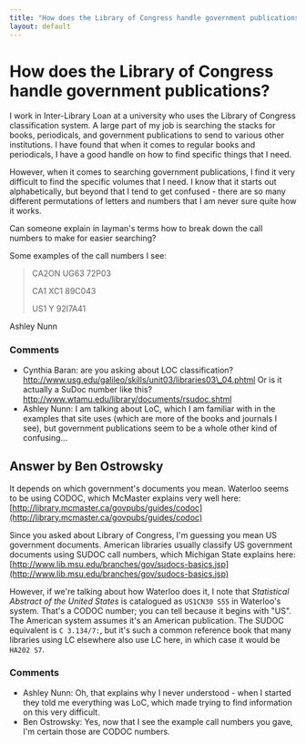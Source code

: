 ```yaml
---
title: "How does the Library of Congress handle government publications?"
layout: default
---
```

How does the Library of Congress handle government publications?
=====================
I work in Inter-Library Loan at a university who uses the Library of
Congress classification system. A large part of my job is searching the
stacks for books, periodicals, and government publications to send to
various other institutions. I have found that when it comes to regular
books and periodicals, I have a good handle on how to find specific
things that I need.

However, when it comes to searching government publications, I find it
very difficult to find the specific volumes that I need. I know that it
starts out alphabetically, but beyond that I tend to get confused -
there are so many different permutations of letters and numbers that I
am never sure quite how it works.

Can someone explain in layman's terms how to break down the call numbers
to make for easier searching?

Some examples of the call numbers I see:

> CA2ON UG63 72P03
>
> CA1 XC1 89C043
>
> US1 Y 92I7A41

Ashley Nunn

### Comments ###
* Cynthia Baran: are you asking about LOC classification?
http://www.usg.edu/galileo/skills/unit03/libraries03\_04.phtml Or is it
actually a SuDoc number like this?
http://www.wtamu.edu/library/documents/rsudoc.shtml
* Ashley Nunn: I am talking about LoC, which I am familiar with in the examples that
site uses (which are more of the books and journals I see), but
government publications seem to be a whole other kind of confusing...


Answer by Ben Ostrowsky
----------------
It depends on which government's documents you mean. Waterloo seems to
be using CODOC, which McMaster explains very well here:
[http://library.mcmaster.ca/govpubs/guides/codoc](http://library.mcmaster.ca/govpubs/guides/codoc)

Since you asked about Library of Congress, I'm guessing you mean US
government documents. American libraries usually classify US government
documents using SUDOC call numbers, which Michigan State explains here:
[http://www.lib.msu.edu/branches/gov/sudocs-basics.jsp](http://www.lib.msu.edu/branches/gov/sudocs-basics.jsp)

However, if we're talking about how Waterloo does it, I note that
*Statistical Abstract of the United States* is catalogued as
`US1CN30 S55` in Waterloo's system. That's a CODOC number; you can tell
because it begins with "US". The American system assumes it's an
American publication. The SUDOC equivalent is `C 3.134/7:`, but it's
such a common reference book that many libraries using LC elsewhere also
use LC here, in which case it would be `HA202 S7`.

### Comments ###
* Ashley Nunn: Oh, that explains why I never understood - when I started they told me
everything was LoC, which made trying to find information on this very
difficult.
* Ben Ostrowsky: Yes, now that I see the example call numbers you gave, I'm certain those
are CODOC numbers.


